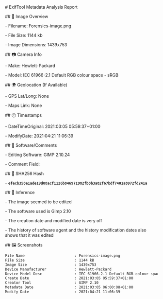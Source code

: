 \# ExifTool Metadata Analysis Report

\## 🔎 Image Overview

\- Filename: Forensics-image.png

\- File Size: 1144 kb

\- Image Dimensions: 1439x753


\## 📷 Camera Info

\- Make: Hewlett-Packard

\- Model: IEC 61966-2.1 Default RGB colour space - sRGB



\## 🌍 Geolocation (If Available)

\- GPS Lat/Long: None

\- Maps Link: None



\## 🕐 Timestamps

\- DateTimeOriginal: 2021:03:05 05:59:37+01:00

\- ModifyDate: 2021:04:21 11:06:39



\## 📝 Software/Comments

\- Editing Software: GIMP 2.10.24

\- Comment Field:



\## 🔐 SHA256 Hash

\- **`efecb358e1ade19d08acf1126b846971982fb8b3a82f67bdf7401a8972fd241a`**



\## 🧠 Inference

\- The image seemed to be edited

\- The software used is Gimp 2.10

\- The creation date and modified date is very off

\- The history of software agent and the history modification dates also shows that it was edited



\## 🖼️ Screenshots

```bash
File Name                       : Forensics-image.png
File Size                       : 1144 kB
Image Size                      : 1439x753
Device Manufacturer             : Hewlett-Packard
Device Model Desc               : IEC 61966-2.1 Default RGB colour space - sRGB
Create Date                     : 2021:03:05 05:59:37+01:00
Creator Tool                    : GIMP 2.10
Metadata Date                   : 2021:03:05 06:00:08+01:00
Modify Date                     : 2021:04:21 11:06:39